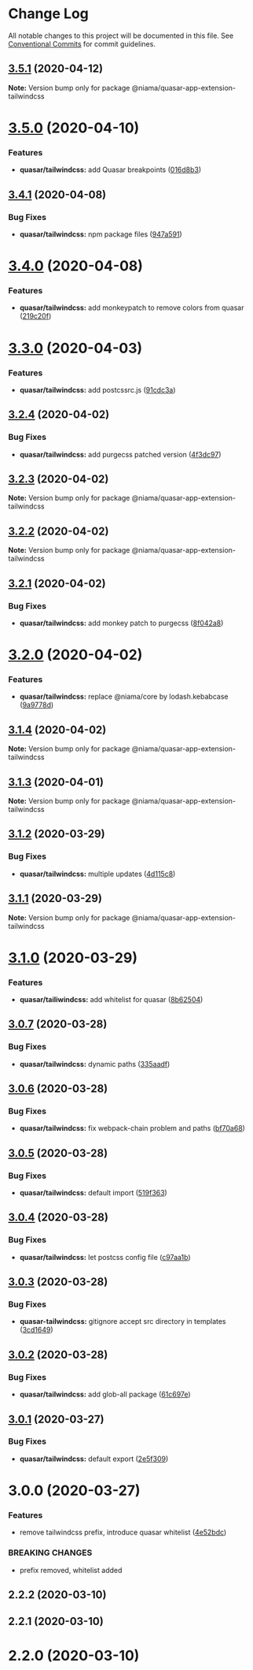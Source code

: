 # Change Log

All notable changes to this project will be documented in this file.
See [Conventional Commits](https://conventionalcommits.org) for commit guidelines.

## [3.5.1](https://github.com/niama-strategies/niama/compare/@niama/quasar-app-extension-tailwindcss@3.5.0...@niama/quasar-app-extension-tailwindcss@3.5.1) (2020-04-12)

**Note:** Version bump only for package @niama/quasar-app-extension-tailwindcss





# [3.5.0](https://github.com/niama-strategies/niama/compare/@niama/quasar-app-extension-tailwindcss@3.4.1...@niama/quasar-app-extension-tailwindcss@3.5.0) (2020-04-10)


### Features

* **quasar/tailwindcss:** add Quasar breakpoints ([016d8b3](https://github.com/niama-strategies/niama/commit/016d8b30e84e4210c2fc0222fa3408b5093dc4b3))





## [3.4.1](https://github.com/niama-strategies/niama/compare/@niama/quasar-app-extension-tailwindcss@3.4.0...@niama/quasar-app-extension-tailwindcss@3.4.1) (2020-04-08)


### Bug Fixes

* **quasar/tailwindcss:** npm package files ([947a591](https://github.com/niama-strategies/niama/commit/947a591394c5890821f008f3b3455f8dd4fa9444))





# [3.4.0](https://github.com/niama-strategies/niama/compare/@niama/quasar-app-extension-tailwindcss@3.3.0...@niama/quasar-app-extension-tailwindcss@3.4.0) (2020-04-08)


### Features

* **quasar/tailwindcss:** add monkeypatch to remove colors from quasar ([219c20f](https://github.com/niama-strategies/niama/commit/219c20fe80310d3f2b2678d833f1da6c814e99ac))





# [3.3.0](https://github.com/niama-strategies/niama/compare/@niama/quasar-app-extension-tailwindcss@3.2.4...@niama/quasar-app-extension-tailwindcss@3.3.0) (2020-04-03)


### Features

* **quasar/tailwindcss:** add postcssrc.js ([91cdc3a](https://github.com/niama-strategies/niama/commit/91cdc3a1e8e6c1e35942cf344530054e60743b0b))





## [3.2.4](https://github.com/niama-strategies/niama/compare/@niama/quasar-app-extension-tailwindcss@3.2.3...@niama/quasar-app-extension-tailwindcss@3.2.4) (2020-04-02)


### Bug Fixes

* **quasar/tailwindcss:** add purgecss patched version ([4f3dc97](https://github.com/niama-strategies/niama/commit/4f3dc97b5bec52f60ec887802ba11f9b813afbec))





## [3.2.3](https://github.com/niama-strategies/niama/compare/@niama/quasar-app-extension-tailwindcss@3.2.2...@niama/quasar-app-extension-tailwindcss@3.2.3) (2020-04-02)

**Note:** Version bump only for package @niama/quasar-app-extension-tailwindcss





## [3.2.2](https://github.com/niama-strategies/niama/compare/@niama/quasar-app-extension-tailwindcss@3.2.1...@niama/quasar-app-extension-tailwindcss@3.2.2) (2020-04-02)

**Note:** Version bump only for package @niama/quasar-app-extension-tailwindcss





## [3.2.1](https://github.com/niama-strategies/niama/compare/@niama/quasar-app-extension-tailwindcss@3.2.0...@niama/quasar-app-extension-tailwindcss@3.2.1) (2020-04-02)


### Bug Fixes

* **quasar/tailwindcss:** add monkey patch to purgecss ([8f042a8](https://github.com/niama-strategies/niama/commit/8f042a8ab15f74e8f283cc4c4182290a5825f66f))





# [3.2.0](https://github.com/niama-strategies/niama/compare/@niama/quasar-app-extension-tailwindcss@3.1.4...@niama/quasar-app-extension-tailwindcss@3.2.0) (2020-04-02)


### Features

* **quasar/tailwindcss:** replace @niama/core by lodash.kebabcase ([9a9778d](https://github.com/niama-strategies/niama/commit/9a9778df2ea177eddb27abcf21e84dbab0848b82))





## [3.1.4](https://github.com/niama-strategies/niama/compare/@niama/quasar-app-extension-tailwindcss@3.1.3...@niama/quasar-app-extension-tailwindcss@3.1.4) (2020-04-02)

**Note:** Version bump only for package @niama/quasar-app-extension-tailwindcss





## [3.1.3](https://github.com/niama-strategies/niama/compare/@niama/quasar-app-extension-tailwindcss@3.1.2...@niama/quasar-app-extension-tailwindcss@3.1.3) (2020-04-01)

**Note:** Version bump only for package @niama/quasar-app-extension-tailwindcss





## [3.1.2](https://github.com/niama-strategies/niama/compare/@niama/quasar-app-extension-tailwindcss@3.1.1...@niama/quasar-app-extension-tailwindcss@3.1.2) (2020-03-29)


### Bug Fixes

* **quasar/tailwindcss:** multiple updates ([4d115c8](https://github.com/niama-strategies/niama/commit/4d115c8179d1c30ba6252b8d1f92eaab3b6ada6c))





## [3.1.1](https://github.com/niama-strategies/niama/compare/@niama/quasar-app-extension-tailwindcss@3.1.0...@niama/quasar-app-extension-tailwindcss@3.1.1) (2020-03-29)

**Note:** Version bump only for package @niama/quasar-app-extension-tailwindcss





# [3.1.0](https://github.com/niama-strategies/niama/compare/@niama/quasar-app-extension-tailwindcss@3.0.7...@niama/quasar-app-extension-tailwindcss@3.1.0) (2020-03-29)


### Features

* **quasar/tailiwindcss:** add whitelist for quasar ([8b62504](https://github.com/niama-strategies/niama/commit/8b625046d68ee452c13082b8f089c9973ce370ff))





## [3.0.7](https://github.com/niama-strategies/niama/compare/@niama/quasar-app-extension-tailwindcss@3.0.6...@niama/quasar-app-extension-tailwindcss@3.0.7) (2020-03-28)


### Bug Fixes

* **quasar/tailwindcss:** dynamic paths ([335aadf](https://github.com/niama-strategies/niama/commit/335aadf64c9f810474b54b0c27a609c9b4101e12))





## [3.0.6](https://github.com/niama-strategies/niama/compare/@niama/quasar-app-extension-tailwindcss@3.0.5...@niama/quasar-app-extension-tailwindcss@3.0.6) (2020-03-28)


### Bug Fixes

* **quasar/tailwindcss:** fix webpack-chain problem and paths ([bf70a68](https://github.com/niama-strategies/niama/commit/bf70a6848bc94498fca16f71a6bb92a46c58007b))





## [3.0.5](https://github.com/niama-strategies/niama/compare/@niama/quasar-app-extension-tailwindcss@3.0.4...@niama/quasar-app-extension-tailwindcss@3.0.5) (2020-03-28)


### Bug Fixes

* **quasar/tailwindcss:** default import ([519f363](https://github.com/niama-strategies/niama/commit/519f363e0ed7eb3c7107423b3dcecbc0abb7f371))





## [3.0.4](https://github.com/niama-strategies/niama/compare/@niama/quasar-app-extension-tailwindcss@3.0.3...@niama/quasar-app-extension-tailwindcss@3.0.4) (2020-03-28)


### Bug Fixes

* **quasar/tailwindcss:** let postcss config file ([c97aa1b](https://github.com/niama-strategies/niama/commit/c97aa1bc7799da356b044fd354ca53b36ddefc1e))





## [3.0.3](https://github.com/niama-strategies/niama/compare/@niama/quasar-app-extension-tailwindcss@3.0.2...@niama/quasar-app-extension-tailwindcss@3.0.3) (2020-03-28)


### Bug Fixes

* **quasar-tailwindcss:** gitignore accept src directory in templates ([3cd1649](https://github.com/niama-strategies/niama/commit/3cd164923ea923221a735afaa415434620958c4a))





## [3.0.2](https://github.com/niama-strategies/niama/compare/@niama/quasar-app-extension-tailwindcss@3.0.1...@niama/quasar-app-extension-tailwindcss@3.0.2) (2020-03-28)


### Bug Fixes

* **quasar/tailwindcss:** add glob-all package ([61c697e](https://github.com/niama-strategies/niama/commit/61c697efa4bc75673d61810e9a2a24eeff68081a))





## [3.0.1](https://github.com/niama-strategies/niama/compare/@niama/quasar-app-extension-tailwindcss@3.0.0...@niama/quasar-app-extension-tailwindcss@3.0.1) (2020-03-27)


### Bug Fixes

* **quasar/tailwindcss:** default export ([2e5f309](https://github.com/niama-strategies/niama/commit/2e5f309703ff7d0b16b383424351962e09ddfc73))





# 3.0.0 (2020-03-27)


### Features

* remove tailwindcss prefix, introduce quasar whitelist ([4e52bdc](https://github.com/niama-strategies/niama/commit/4e52bdcd86f4f0218bb33394346ec50664d6598f))


### BREAKING CHANGES

* prefix removed, whitelist added



## 2.2.2 (2020-03-10)



## 2.2.1 (2020-03-10)



# 2.2.0 (2020-03-10)
